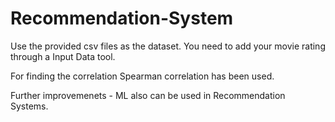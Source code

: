 # Recommendation-System

Use the provided csv files as the dataset.
You need to add your movie rating through a Input Data tool.

For finding the correlation Spearman correlation has been used.

Further improvemenets - ML also can be used in Recommendation Systems.
